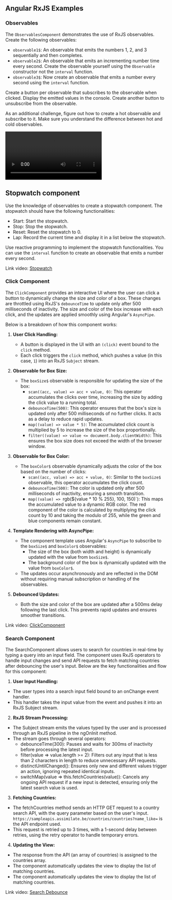 ## Angular RxJS Examples

### Observables

The `ObservablesComponent` demonstrates the use of RxJS observables. Create the following observables:
- `observable1$`: An observable that emits the numbers 1, 2, and 3 sequentially and then completes.
- `observable2$`: An observable that emits an incrementing number time every second. Create the observable yourself using the `Observable` constructor not the `interval` function.
- `observable3$`: Now create an observable that emits a number every second using the `interval` function.

Create a button per observable that subscribes to the observable when clicked. Display the emitted values in the console. Create another button to unsubscribe from the observable.

As an additional challenge, figure out how to create a hot observable and subscribe to it. Make sure you understand the difference between hot and cold observables.


<video controls>
  <source src="Observables.mp4" type="video/mp4" />
</video>

## Stopwatch component

Use the knowledge of observables to create a stopwatch component. The stopwatch should have the following functionalities:
- Start: Start the stopwatch.
- Stop: Stop the stopwatch.
- Reset: Reset the stopwatch to 0.
- Lap: Record the current time and display it in a list below the stopwatch.

Use reactive programming to implement the stopwatch functionalities. You can use the `interval` function to create an observable that emits a number every second.

Link video: [Stopwatch](Stopwatch.mp4)

### Click Component

The `ClickComponent` provides an interactive UI where the user can click a button to dynamically change the size and color of a box. These changes are throttled using RxJS's `debounceTime` to update only after 500 milliseconds of inactivity. The size and color of the box increase with each click, and the updates are applied smoothly using Angular's `AsyncPipe`.

Below is a breakdown of how this component works:

1. **User Click Handling:**
   - A button is displayed in the UI with an `(click)` event bound to the `click` method.
   - Each click triggers the `click` method, which pushes a value (in this case, `1`) into an RxJS `Subject` stream.

2. **Observable for Box Size:**
   - The `boxSize$` observable is responsible for updating the size of the box:
     - `scan((acc, value) => acc + value, 0)`: This operator accumulates the clicks over time, increasing the size by adding the click value to a running total.
     - `debounceTime(500)`: This operator ensures that the box's size is updated only after 500 milliseconds of no further clicks. It acts as a delay to reduce rapid updates.
     - `map((value) => value * 5)`: The accumulated click count is multiplied by 5 to increase the size of the box proportionally.
     - `filter((value) => value <= document.body.clientWidth)`: This ensures the box size does not exceed the width of the browser window.

3. **Observable for Box Color:**
   - The `boxColor$` observable dynamically adjusts the color of the box based on the number of clicks:
     - `scan((acc, value) => acc + value, 0)`: Similar to the `boxSize$` observable, this operator accumulates the click count.
     - `debounceTime(500)`: The color is updated only after 500 milliseconds of inactivity, ensuring a smooth transition.
     - `map((value) => `rgb(${value * 10 % 255}, 100, 150)`): This maps the accumulated value to a dynamic RGB color. The red component of the color is calculated by multiplying the click count by 10 and taking the modulo of 255, while the green and blue components remain constant.

4. **Template Rendering with AsyncPipe:**
   - The component template uses Angular's `AsyncPipe` to subscribe to the `boxSize$` and `boxColor$` observables:
     - The size of the box (both width and height) is dynamically updated with the value from `boxSize$`.
     - The background color of the box is dynamically updated with the value from `boxColor$`.
   - The updates occur asynchronously and are reflected in the DOM without requiring manual subscription or handling of the observables.

5. **Debounced Updates:**
   - Both the size and color of the box are updated after a 500ms delay following the last click. This prevents rapid updates and ensures smoother transitions.

Link video: [ClickComponent](Resize.mp4)

### Search Component

The SearchComponent allows users to search for countries in real-time by typing a query into an input field. The component uses RxJS operators to handle input changes and send API requests to fetch matching countries after debouncing the user's input. Below are the key functionalities and flow for this component:

1. **User Input Handling:**

- The user types into a search input field bound to an onChange event handler.
- This handler takes the input value from the event and pushes it into an RxJS Subject stream.

2. **RxJS Stream Processing:**

- The Subject stream emits the values typed by the user and is processed through an RxJS pipeline in the ngOnInit method.
- The stream goes through several operators:
    - debounceTime(300): Pauses and waits for 300ms of inactivity before processing the latest input.
    - filter(value => value.length >= 2): Filters out any input that is less than 2 characters in length to reduce unnecessary API requests.
    - distinctUntilChanged(): Ensures only new and different values trigger an action, ignoring repeated identical inputs.
    - switchMap(value => this.fetchCountries(value)): Cancels any ongoing API request if a new input is detected, ensuring only the latest search value is used.

3. **Fetching Countries:**

- The fetchCountries method sends an HTTP GET request to a country search API, with the query parameter based on the user's input. `https://sampleapis.assimilate.be/countries/countries?name_like=` is the API endpoint used.
- This request is retried up to 3 times, with a 1-second delay between retries, using the retry operator to handle temporary errors.

4. **Updating the View:**

- The response from the API (an array of countries) is assigned to the countries array.
- The component automatically updates the view to display the list of matching countries.
- The component automatically updates the view to display the list of matching countries.

Link video: [Search Debounce](./SearchDebounce.mp4)
